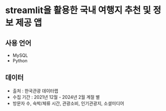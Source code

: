 # streamlit을 활용한 국내 여행지 추천 및 정보 제공 앱
## 사용 언어
- MySQL
- Python
## 데이터
- 출처 : 한국관광 데이터랩
- 수집 기간 : 2021년 12월 - 2024년 2월 계절 별
- 방문자 수, 숙박/체류 시간, 관광소비, 인기관광지, 소셜미디어
